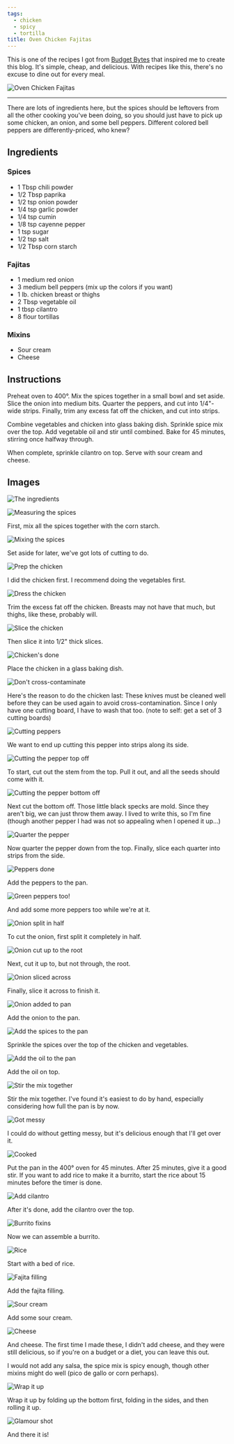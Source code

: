 ```yaml
---
tags:
  - chicken
  - spicy
  - tortilla
title: Oven Chicken Fajitas
---
```


This is one of the recipes I got from [Budget
Bytes](http://www.budgetbytes.com/2013/02/oven-fajitas/) that inspired
me to create this blog. It's simple, cheap, and delicious. With recipes
like this, there's no excuse to dine out for every meal.

![Oven Chicken Fajitas](title.jpg)

---

There are lots of ingredients here, but the spices should be leftovers from
all the other cooking you've been doing, so you should just have to pick up some
chicken, an onion, and some bell peppers. Different colored bell peppers are
differently-priced, who knew?

## Ingredients

### Spices

* 1 Tbsp chili powder
* 1/2 Tbsp paprika
* 1/2 tsp onion powder
* 1/4 tsp garlic powder
* 1/4 tsp cumin
* 1/8 tsp cayenne pepper
* 1 tsp sugar
* 1/2 tsp salt
* 1/2 Tbsp corn starch

### Fajitas

* 1 medium red onion
* 3 medium bell peppers (mix up the colors if you want)
* 1 lb. chicken breast or thighs
* 2 Tbsp vegetable oil
* 1 tbsp cilantro
* 8 flour tortillas

### Mixins

* Sour cream
* Cheese

## Instructions

Preheat oven to 400°. Mix the spices together in a small bowl and set aside. Slice
the onion into medium bits. Quarter the peppers, and cut into 1/4"-wide strips. Finally,
trim any excess fat off the chicken, and cut into strips.

Combine vegetables and chicken into glass baking dish. Sprinkle spice mix over
the top. Add vegetable oil and stir until combined. Bake for 45 minutes,
stirring once halfway through.

When complete, sprinkle cilantro on top. Serve with sour cream and cheese.

## Images

![The ingredients](1-ingredients.jpg)

![Measuring the spices](2-spices.jpg)

First, mix all the spices together with the corn starch.

![Mixing the spices](3-spices.jpg)

Set aside for later, we've got lots of cutting to do.

![Prep the chicken](4-chicken.jpg)

I did the chicken first. I recommend doing the vegetables first.

![Dress the chicken](5-dress-chicken.jpg)

Trim the excess fat off the chicken. Breasts may not have that much, but
thighs, like these, probably will.

![Slice the chicken](6-cut-chicken.jpg)

Then slice it into 1/2" thick slices.

![Chicken's done](7-chicken-done.jpg)

Place the chicken in a glass baking dish.

![Don't cross-contaminate](8-contaminated.jpg)

Here's the reason to do the chicken last: These knives must be cleaned well before
they can be used again to avoid cross-contamination. Since I only have one cutting
board, I have to wash that too. (note to self: get a set of 3 cutting boards)

![Cutting peppers](9-peppers.jpg)

We want to end up cutting this pepper into strips along its side.

![Cutting the pepper top off](10-peppers-top.jpg)

To start, cut out the stem from the top. Pull it out, and all the seeds should
come with it.

![Cutting the pepper bottom off](11-peppers-bottom.jpg)

Next cut the bottom off. Those little black specks are mold. Since they aren't big,
we can just throw them away. I lived to write this, so I'm fine (though another
pepper I had was not so appealing when I opened it up...)

![Quarter the pepper](12-peppers-sides.jpg)

Now quarter the pepper down from the top. Finally, slice each quarter into strips
from the side.

![Peppers done](13-peppers-done.jpg)

Add the peppers to the pan.

![Green peppers too!](14-more-peppers.jpg)

And add some more peppers too while we're at it.

![Onion split in half](15-onion-split.jpg)

To cut the onion, first split it completely in half.

![Onion cut up to the root](16-onion-sliced.jpg)

Next, cut it up to, but not through, the root.

![Onion sliced across](17-onion-diced.jpg)

Finally, slice it across to finish it.

![Onion added to pan](18-onion-done.jpg)

Add the onion to the pan.

![Add the spices to the pan](19-spices-added.jpg)

Sprinkle the spices over the top of the chicken and vegetables.

![Add the oil to the pan](20-oil-added.jpg)

Add the oil on top.

![Stir the mix together](21-swish.jpg)

Stir the mix together. I've found it's easiest to do by hand, especially considering
how full the pan is by now.

![Got messy](22-messy.jpg)

I could do without getting messy, but it's delicious enough that I'll get over it.

![Cooked](23-cooked.jpg)

Put the pan in the 400° oven for 45 minutes. After 25 minutes, give it a good stir.
If you want to add rice to make it a burrito, start the rice about 15 minutes before
the timer is done.

![Add cilantro](24-cilantro-es-bueno.jpg)

After it's done, add the cilantro over the top.

![Burrito fixins](25-burrito-fixins.jpg)

Now we can assemble a burrito.

![Rice](26-rice.jpg)

Start with a bed of rice.

![Fajita filling](27-filling.jpg)

Add the fajita filling.

![Sour cream](28-sour-cream.jpg)

Add some sour cream.

![Cheese](29-cheese.jpg)

And cheese. The first time I made these, I didn't add cheese, and they were still
delicious, so if you're on a budget or a diet, you can leave this out.

I would not add any salsa, the spice mix is spicy enough, though other mixins might
do well (pico de gallo or corn perhaps).

![Wrap it up](30-snuggie.jpg)

Wrap it up by folding up the bottom first, folding in the sides, and then
rolling it up.

![Glamour shot](31-glamour-shot.jpg)

And there it is!

